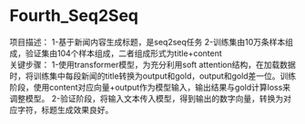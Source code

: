 # Fourth_Seq2Seq
项目描述：
1-基于新闻内容生成标题，是seq2seq任务 
2-训练集由10万条样本组成，验证集由104个样本组成，二者组成形式为title+content  
关键步骤： 
1-使用transformer模型，为充分利用soft attention结构，在加载数据时，将训练集中每段新闻的title转换为output和gold，output和gold差一位。训练阶段，使用content对应向量+output作为模型输入，输出结果与gold计算loss来调整模型。 
2-验证阶段，将输入文本传入模型，得到输出的数字向量，转换为对应字符，标题生成效果良好。
